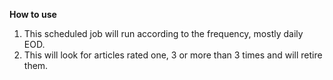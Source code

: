 **How to use**
1. This scheduled job will run according to the frequency, mostly daily EOD.
2. This will look for articles rated one, 3 or more than 3 times and will retire them.
